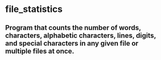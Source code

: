 # file_statistics
 
## Program that counts the number of words, characters, alphabetic characters, lines, digits, and special characters in any given file or multiple files at once.

